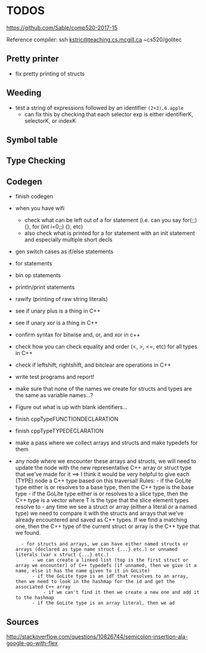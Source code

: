# TODOS

https://github.com/Sable/comp520-2017-15

Reference compiler:
ssh kstric@teaching.cs.mcgill.ca
~cs520/golitec

## Pretty printer
- fix pretty printing of structs

## Weeding
- test a string of expressions followed by an identifier `(2+3).6.apple`
    - can fix this by checking that each selector exp is either identifierK, selectorK, or indexK

## Symbol table


## Type Checking



## Codegen
- finish codegen
- when you have wifi
    - check what can be left out of a for statement (i.e. can you say for(;;) {}, for (int i=0;;) {}, etc)
    - also check what is printed for a for statement with an init statement and especially multiple short decls

- gen switch cases as if/else statements
- for statements
- bin op statements
- println/print statements
- rawify (printing of raw string literals)
- see if unary plus is a thing in C++
- see if unary xor is a thing in C++
- confirm syntax for bitwise and, or, and xor in c++
- check how you can check equality and order (<, >, <=, etc) for all types in C++
- check if leftshift, rightshift, and bitclear are operations in C++
- write test programs and report!
- make sure that none of the names we create for structs and types are the same as variable names...?

- Figure out what is up with blank identifiers...

- finish cppTypeFUNCTIONDECLARATION
- finish cppTypeTYPEDECLARATION
- make a pass where we collect arrays and structs and make typedefs for them
- any node where we encounter these arrays and structs, we will need to update the node
with the new representative C++ array or struct type that we've made for it
    ==> I think it would be very helpful to give each (TYPE) node a C++ type based on this traversal!
    Rules:
        - if the GoLite type either is or resolves to a base type, then the C++ type is the base type
        - if the GoLite type either is or resolves to a slice type, then the C++ type is a vector<T> where T
        is the type that the slice element types resolve to
        - any time we see a struct or array (either a literal or a named type) we need to compare it with the structs and arrays that we've already encountered and saved as C++ types. If we find a matching one, then the C++ type of the current struct or array is the C++ type that we found.


        - for structs and arrays, we can have either named structs or arrays (declared as type name struct {...} etc.) or unnamed literals (var x struct {...} etc.)
            - we can create a linked list (top is the first struct or array we encounter) of C++ typedefs (if unnamed, then we give it a name, else it has the name given to it in GoLite)
            - if the GoLite type is an idT that resolves to an array, then we need to look in the hashmap for the id and get the associated C++ array
                - if we can't find it then we create a new one and add it to the hashmap
            - if the GoLite type is an array literal, then we ad

## Sources
http://stackoverflow.com/questions/10826744/semicolon-insertion-ala-google-go-with-flex
